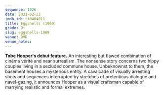 ```yaml
---
sequence: 1026
date: 2021-02-22
imdb_id: tt0404011
title: Eggshells (1969)
grade: D+
slug: eggshells-1969
venue: DVD
venue_notes:
---
```


**Tobe Hooper's debut feature.** An interesting but flawed combination of cinéma vérité and near surrealism. The nonsense story concerns two hippy couples living in a secluded commune house. Unbeknownst to them, the basement houses a mysterious entity. A cavalcade of visually arresting shots and sequences interrupted by stretches of pretentious dialogue and navel-gazing, it announces Hooper as a visual craftsman capable of marrying realistic and formal extremes.